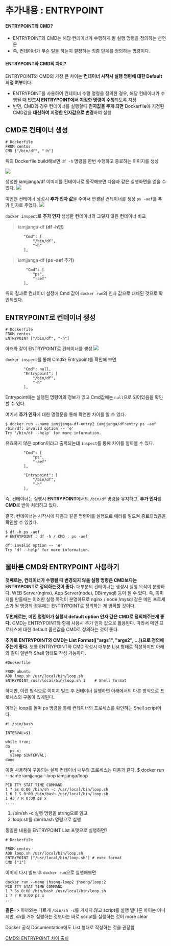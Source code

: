 ﻿# 추가내용 : ENTRYPOINT
#### ENTRYPOINT와 CMD?
- ENTRYPOINT와 CMD는 해당 컨테이너가 수행하게 될 실행 명령을 정의하는 선언문
- 즉, 컨테이너가 무슨 일을 하는지 결정하는 최종 단계를 정의하는 명령이다.

#### ENTRYPOINT와 CMD의 차이?
ENTRYPOINT와 CMD의 가장 큰 차이는  **컨테이너 시작시 실행 명령에 대한 Default 지정 여부**이다.

- ENTRYPOINT를 사용하여 컨테이너 수행 명령을 정의한 경우, 해당 컨테이너가 수행될 때 **반드시 ENTRYPOINT에서 지정한 명령이 수행**되도록 지정
- 반면, CMD의 경우 컨테이너를 실행할때 **인자값을 주게 되면** Dockerfile에 지정된 CMD값을 **대신하여 지정한 인자값으로 변경**하여 실행 

## **CMD로 컨테이너 생성**

	# Dockerfile
	FROM centos
	CMD ["/bin/df", "-h"]

위의 Dockerfile build해보면 `df -h` 명령을 한번 수행하고 종료하는 이미지를 생성

![](https://lh3.googleusercontent.com/JPcGbx2hLQzZKbLx3C3SUPESIeYGicnjhNrLgPfUYSR-1W6E9lbDgtYcivHu04_djgtcVwV4EcN_TRT-W-uwBDiQVmujXdXyXMDkD5WtSW889gvjWmfGAYlM-RP3dl6jVRwyuX_XOS6hVd5nDt3TARKNFsF1TKV1K5LJcp4H7iYYcVeyXY_zWWp9ESACFs0f9p4fg3nlsPBIYTwLamqmGcg-Ia68uaY96cVRcZ3-A-2C2ASscO3gbCcI50P-wDzsMUjogzMGPgYWeluUCpK_6YDEoXbMHagT-H8F7U3sqbAkUFg5xTyq2MzpJmPkI2y5FcfUzl87sXZM8MKuQR2l7lk7Y3mkx-oMCrsrXqKVar-Q5dS-bl9IWh8GxScw-AScHRrSpk2zXU6cyeBm-gvRfLWvR6vwPLtibRy2fePA2_C8mbCLCW6ilV1RfDWnfHUuDwtMeKR0qleove-qL0sd-_AOs54hHfpdfxadjx2hxc57pUXmzcagu_c-X3GosT8K-6wfPWKCv4wJLeb4e6_Hj5hoMkIvsDxtt4RN8ppzKsqG2kyPaoOlx26vuuGf6IP6py8ec2_6LiZJm2aepXQLMZXpSKWqPQTO7p2OhBe2lhCmGcoeIYTyu9ydrYYj3PfdIkUJK_FyyoJaWqULjaFV93lhupaGVzNArNMCsaxe1ETgN2ADuS10tJ4Qqn_eUJ8dr9Xexk7E7RZ7rqa07lJTpkf0=w952-h299-no)

생성한 iamjjanga/df 이미지를 컨테이너로 동작해보면 다음과 같은 실행화면을 얻을 수 있다.
![](https://lh3.googleusercontent.com/8muj2vSDkokfPCJPec6z1LPEc7AVb5bc01uYWvyaUrPPjM-SS_ft06eTATqxG7xGYx7HlbhASXTYR8-v8eGLofNXQE55aglbKP0hRppNa7uciEq_u3lyiP2z45fFG-q9hyZZDkdMtX8O53ppCe4wMjbcwK2ljFD1prLCiWceUDzPQlPCoSOkQn-nxG_O3Y4ShbMbx7LG250nQXTnU-Cd_VPnpFU3tmuCCrGrweM2ZHQg7obu3XSZCvEZUERjCML70iXlRE1aDRFbapCdRiH0VBXuTNJAk-sGF2R_z8BQLHJsjokiYKbN1S80wOR_uE9LMBC_elCjnlM-OV6VPHZfLvUx8lQ5ndWi9RkwHwCbyvCDdJF9FqSBhFGqM9Ywdzofm6ARw7BaQM1mFlvmt7nglcPNyyrRQdFKA6LrtRMeb_HWClOsT0xwgAo5cmOgVZwx7QbKaz3XPNab6271b7fJ4lKUwPAQtIW57RRMbUkuZJBLHOrCYwuFhoDUbz0kVn7hyxfs_spsCitBskEvzZFgWHzyd2RLrLaKcrRAH88Ujn48blkkYait5yDlnjthgSbRsolpigNh5z1n-CpFxDUH3H41zpEXv66fJpTCFK2ph0xtl7ugoGTkbYjM7VntmmDs7As2T9TatuDWX8qLnek0_EjYIHau3oKazcfSeHiLg_5-No5z24WoeLXXXG7rtY7weh_0m1d3JRiAl1kFqSyeqFKb=w952-h268-no)

이번엔 컨테이너 생성시 **추가 인자 값**을 주어서 변경된 컨테이너를 생성
`ps -aef`를 추가 인자로 주었다.
![](https://lh3.googleusercontent.com/sRZ8f3mpkwIyPJO5917FZUKmdVhvUzxz-6XJSPZlZnhEyaClG6DXN9LPAxAdFo-_bguzIPHN6JtL8dbcORM5133td0uTUqUuBZ5jqlhDcOxruW5PBHtQ-_T8JW4EjiaFgIoPbQ0C_qa4zSS8WvG00rCjbPecvpYwrFgxDjJHkA6i19f9WRr2h4M3GJvoRv8VX1xrenbploYG8iQpB290ATMeNeh362Ec8Pxc2nyRu4hntLmJx9u3maUqnRYKRcDzWIDRhWpFt_vT9Y9d7egg_0NpX3CcYHYgTsUb7k0tqxUhqI4mgGIbjwWz9Ft4PMytKbHiSeGYLWXww-5OhzREuIOzksWkmARMmu3bT5regtX3eRqBMtGB8K4XyWO2TMefNuZ92Mi1XouuceqhQoErdopJDB1PW3XMknG2JuWw5NNS49jLokG5WknPxM67l1ja-Wgr3oUYr4URMGgCKDsEG2JZhuA_h__FEkuUkUWvsKJjJWFqEo_vFUBeJjNTMZYjMLyAM7dkL3fofqkh6Adle_603zyAHiiWIm0GPr1ikQx1B2A5Ji_pQhFKAjBHOxgtuFw7zysBwRKZcadAgqxKBYrXPIEOgCResut50oU0hX_pgK588xUk2QAJ3_f68nfZSw8soruO-9a_BSRNdos2OyplFOouHWhv-GzraXdeJj2wawZ6EwZXcbAanQ5QVYFDyqw8dqM25A00yVd_1KEoxyyL=w952-h92-no)

`docker inspect`로 **추가 인자** 생성한 컨테이너와 그렇지 않은 컨테이너 비교
> iamjjanga-df **(df -h만)**

			"Cmd": [
                "/bin/df",
                "-h"
            ],

> iamjjanga-df **(ps -aef 추가)**

			 "Cmd": [
                "ps",
                "-aef"
            ],

위의 결과로 컨테이너 설정에 Cmd 값이 `docker run`의 인자 값으로 대체된 것으로 확인되었다.

## ENTRYPOINT로 컨테이너 생성

	# Dockerfile
	FROM centos
	ENTRYPOINT ["/bin/df", "-h"]

아래와 같이 ENTRYPOINT로 컨테이너를 생성
![](https://lh3.googleusercontent.com/YopHTSoCx1Uq5tGZ3mfJagJLi-eHISVQtJbSDXSzQ6mw3aMT3CY1fMRr9QPV9gh-1w5Aqdn-2YEUpAwTwFDziK1dJZcOfXasIc7bRBlqfOXM-GB6OSHSbNQX8Qli38O8xTEo93PxsuGU4Ay0d2m96ZVep9Xa_azpuJCmVskYOdtFpdYep3u5IsJojJeOP7dp-Bj55lFiOocWYawhtewMJyro6Kmywtol6lD1EcJW_jEF3_WQKzijOem7Cn16vBK2E5EmIGZ_etfgRg_xPObjGggQVIzdcskYDjli1xWylKRcajsdLXDKxf01i3vuSBTOOoJ92jZkxGV5r0myEEHu045yJcpoZwh9kZBGkR5TL76NIO02WQsjrADY9gCUWOAxr9ViqJ44mWdDGFwh5vgb00fZsCznsae3Rf0wT8PUO1MnOXAHpIRDsBJKr8oPQr_pdjLuqNzukwYqfMM6yWYObrbJh0xUR0Gw5nAqL-9dmUo0iEvaFoYIammIJVaQMQ51LRQ9Cl3so50cJhKsVDuAXszDM0lNUJjrF8FmNarQJ8QQotVJxEufx9rIuzY1vy0tL4-gG7tHESv4K9VpGnqCmIsK63DCBUx10cb2n6v7yrUw6ykC0Dxn1c7QgMrRx49uzAl-izvKbAfIMhWqYDIKeIC0u3i9xuFT-h24mRqx7aNeK2AuVt0PobxbTN6flOnuhYnqLyjclXqiyIEFXtkw0HlT=w952-h232-no)

`docker inspect`를 통해 Cmd와 Entrypoint를 확인해 보면

			"Cmd": null,			
            "Entrypoint": [
                "/bin/df",
                "-h"
            ],

Entrypoint에는 실행된 명령어의 정보가 있고 Cmd값에는 `null`으로 되어있음을 확인할 수 있다.

여기서 **추가 인자**에 대한 명령문을 통해 확연한 차이를 알 수 있다.

	$ docker run --name iamjjanga-df-entry2 iamjjanga/df:entry ps -aef
	/bin/df: invalid option -- 'e'
	Try '/bin/df --help' for more information.

유효하지 않은 option이라고 출력되는데 `inspect`를 통해 차이를 알아볼 수 있다.

			"Cmd": [
                "ps",
                "-aef"
            ],

            "Entrypoint": [
                "/bin/df",
                "-h"
            ],

즉, 컨테이너는 실행시 **ENTRYPOINT**에서의 `/bin/df` 명령을 유지하고, **추가 인자**를 **CMD**로 받아 처리하고 있다.

결국, 컨테이너는 시작시에 다음과 같은 명령어를 실행으로 에러를 일으켜 종료되었음을 확인할 수 있었다.

	$ df -h ps -aef 
	# ENTRYPOINT : df -h / CMD : ps -aef
	
	df: invalid option -- 'e'
	Try 'df --help' for more information.  
## 올바른 CMD와 ENTRYPOINT 사용하기

**첫째로는, 컨테이너가 수행될 때 변경되지 않을 실행 명령은 CMD보다는 ENTRYPOINT로 정의하는것이 좋다.**
대부분의 컨테이너는 생성시 실행 목적이 분명하다. WEB Server(nginx), App Server(node), DB(mysql) 등이 될 수 있다. 즉, 이미지를 만들때는 이러한 실행 목적이 분명하므로 nginx / node /mysql 같은 메인 프로세스가 될 명령의 경우에는 ENTRYPOINT로 정의하는 게 명확할 것이다.

**두번째로는, 메인 명령어가 실행시 default option 인자 값은 CMD로 정의해주는게 좋다.**
CMD는 ENTRYPOINT와 함께 사용시 추가 인자 값으로 활용된다. 따라서 메인 프로세스에 대한 default 옵션값을 CMD로 정의하는 것이 좋다.

**추가로 ENTRYPOINT와 CMD는 List Format(["args1", "args2", ...])으로 정의해 주는게 좋다.**
보통 ENTRYPOINT와 CMD 작성시 대부분 List 형태로 작성하지만 아래와 같이 일반적 Shell 형태도 작성 가능하다.

	#Dockerfile
		
	FROM ubuntu
	ADD loop.sh /usr/local/bin/loop.sh
	ENTRYPOINT /usr/local/bin/loop.sh 1    # Shell format

하지만, 이런 방식으로 이미지 빌드 후 컨테이너 실행하면 아래에서의 다른 방식으로 프로세스의 구동이 있게된다.

아래는 loop를 돌며 ps 명령을 통해 컨테이너의 프로세스를 확인하는 Shell script이다.

	#! /bin/bash

	INTERVAL=$1

	while true;
	do
	  ps x;
	  sleep $INTERVAL;
	done

이걸 사용하여 구동되는 실제 컨테이너 내부의 프로세스는 다음과 같다.
	$ docker run --name iamjjanga--loop iamjjanga/loop

	PID TTY STAT TIME COMMAND 
	1 ? Ss 0:00 /bin/sh -c /usr/local/bin/loop.sh 
	1 6 ? S 0:00 /bin/bash /usr/local/bin/loop.sh 
	1 43 ? R 0:00 ps x 
	....  

1. /bin/sh -c 실행 명령을 string으로 읽고
2. loop.sh를 /bin/bash 명령으로 실행

동일한 내용을 ENTRYPOINT List 포맷으로 실행하면?

	# Dockerfile

	FROM centos
	ADD loop.sh /usr/local/bin/loop.sh
	ENTRYPOINT ["/usr/local/bin/loop.sh"] # exec format
	CMD ["1"]

이미지 다시 빌드 후 `docker run`으로 실행해보면

	docker run --name jhsong-loop2 jhsong/loop:2 
	PID TTY STAT TIME COMMAND 
	1 ? Ss 0:00 /bin/bash /usr/local/bin/loop.sh 
	1 7 ? R 0:00 ps x 
	... 

**결론**=> 아까와는 다르게 `/bin/sh -c`를 거치지 않고 script를 실행
별다른 차이는 아니지만, sh를 거쳐 실행하는 것보다는 바로 script를 실행하는 것이 more clear

Docker 공식 Documentation에도 List 형태로 작성하는 것을 권장함

[CMD와 ENTRYPOINT 차이 출처]([https://bluese05.tistory.com/77](https://bluese05.tistory.com/77))


